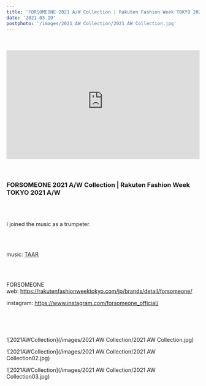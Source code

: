 ```yaml
---
title: 'FORSOMEONE 2021 A/W Collection | Rakuten Fashion Week TOKYO 2021 A/W'
date: '2021-03-19'
postphoto: '/images/2021 AW Collection/2021 AW Collection.jpg'
---
```

<br>
<br>

<div style="position:relative; padding-bottom:56.25%; height:0; overflow:hidden;" >
<iframe style="position: absolute; top: 0; left: 0; width: 100%; height: 100%;" width="560" height="315" src="https://www.youtube-nocookie.com/embed/-jb7TFcCOJo" title="YouTube video player" frameborder="0" allow="accelerometer; autoplay; clipboard-write; encrypted-media; gyroscope; picture-in-picture" allowfullscreen></iframe>
</div>

<br>
<br>


### FORSOMEONE 2021 A/W Collection | Rakuten Fashion Week TOKYO 2021 A/W 
<br>

<br>

I joined the music as a trumpeter.<br>

<br>
<br>

music: [TAAR](https://www.instagram.com/taar88/)

<br>
<br>

FORSOMEONE <br>
web:
https://rakutenfashionweektokyo.com/jp/brands/detail/forsomeone/ <br>

instagram:
https://www.instagram.com/forsomeone_official/ <br>

<br>
<br>
<br>

![2021AWCollection](/images/2021 AW Collection/2021 AW Collection.jpg) <br>

![2021AWCollection](/images/2021 AW Collection/2021 AW Collection02.jpg) <br>

![2021AWCollection](/images/2021 AW Collection/2021 AW Collection03.jpg) <br>

<br>
<br>
<!-- 
#h1
##h2
###h3
####h4
#####h5
######h6
- brabra is list
**bold text**
_Italic_ or *Italic*

-->

<center>
© 2021 YOSY POKARI
</center>
<br> 